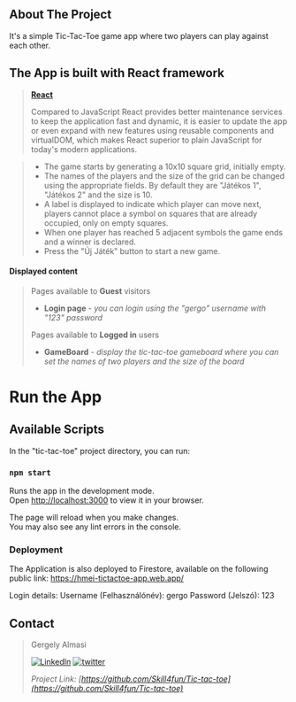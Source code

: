 <!-- ABOUT THE PROJECT -->
## About The Project

It's a simple Tic-Tac-Toe game app where two players can play against each other.

## The App is built with React framework
>**[React](https://reactjs.org/)**
>
>Compared to JavaScript React provides better maintenance services  to keep the application fast and dynamic, it is easier to update the app or even expand with new features using reusable components and virtualDOM, which makes React superior to plain JavaScript for today's modern applications.

> * The game starts by generating a 10x10 square grid, initially empty.
> * The names of the players and the size of the grid can be changed using the appropriate fields. By default they are "Játékos 1", "Játékos 2" and the size is 10.
> * A label is displayed to indicate which player can move next, players cannot place a symbol on squares that are already occupied, only on empty squares.
> * When one player has reached 5 adjacent symbols the game ends and a winner is declared.
> * Press the "Új Játék" button to start a new game.

#### Displayed content
>Pages available to **Guest** visitors
>* **Login page** - _you can login using the "gergo" username with "123" password_
>
>Pages available to **Logged in** users
>* **GameBoard** - _display the tic-tac-toe gameboard where you can set the names of two players and the size of the board_  

<!-- CONFIGURATION -->
# Run the App

## Available Scripts

In the "tic-tac-toe" project directory, you can run:

### `npm start`

Runs the app in the development mode.\
Open [http://localhost:3000](http://localhost:3000) to view it in your browser.

The page will reload when you make changes.\
You may also see any lint errors in the console.

### Deployment

The Application is also deployed to Firestore, available on the following public link:
https://hmei-tictactoe-app.web.app/

Login details:
Username (Felhasználónév): gergo
Password (Jelszó): 123

<!-- CONTACT -->
## Contact

>Gergely Almasi 
>
>[![LinkedIn][linkedin-shield]][linkedin-url] [![twitter][twitter-shield]][twitter-url] 
>
>_Project Link: [https://github.com/Skill4fun/Tic-tac-toe](https://github.com/Skill4fun/Tic-tac-toe)_  
>
>

<!-- MARKDOWN LINKS & IMAGES -->
[linkedin-shield]: https://img.shields.io/badge/-LinkedIn-black.svg?style=logo=linkedin&colorB=0092cc
[linkedin-url]: https://linkedin.com/in/gergo-almasi
[product-screenshot]: images/screenshot.png
[twitter-shield]: https://img.shields.io/twitter/url?style=social&url=https%3A%2F%2Ftwitter.com%2F
[twitter-url]: https://twitter.com/Skill4fun_